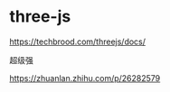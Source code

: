 # three-js
https://techbrood.com/threejs/docs/

超级强







https://zhuanlan.zhihu.com/p/26282579















